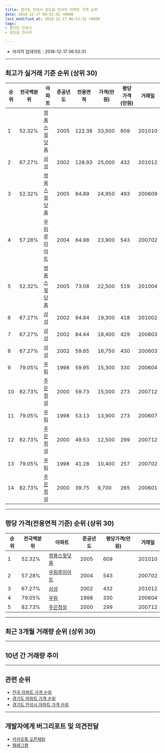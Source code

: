 ```yaml
---
title: 경기도 안성시 공도읍 진사리 아파트 가격 순위
date: 2018-12-17 06:53:31 +0900
last_modified_at: 2018-12-17 06:53:31 +0900
tags:
- 경기도 안성시
- 공도읍 진사리

---
```


* 마지막 업데이트 : 2018-12-17 06:53:31

---

## 최고가 실거래 기준 순위 (상위 30)


|순위|전국백분위|아파트|준공년도|전용면적|가격(만원)|평당가격(만원)|거래일|
|---|---|---|---|---|---|---|---|
|1|52.32%|[쌍용스윗닷홈](https://search.naver.com/search.naver?query=%EA%B2%BD%EA%B8%B0%EB%8F%84+%EC%95%88%EC%84%B1%EC%8B%9C+%EA%B3%B5%EB%8F%84%EC%9D%8D+%EC%A7%84%EC%82%AC%EB%A6%AC+%EC%8C%8D%EC%9A%A9%EC%8A%A4%EC%9C%97%EB%8B%B7%ED%99%88)|2005|122.38|33,500|609|201010|
|2|67.27%|[삼성](https://search.naver.com/search.naver?query=%EA%B2%BD%EA%B8%B0%EB%8F%84+%EC%95%88%EC%84%B1%EC%8B%9C+%EA%B3%B5%EB%8F%84%EC%9D%8D+%EC%A7%84%EC%82%AC%EB%A6%AC+%EC%82%BC%EC%84%B1)|2002|128.93|25,000|432|201012|
|3|52.32%|[쌍용스윗닷홈](https://search.naver.com/search.naver?query=%EA%B2%BD%EA%B8%B0%EB%8F%84+%EC%95%88%EC%84%B1%EC%8B%9C+%EA%B3%B5%EB%8F%84%EC%9D%8D+%EC%A7%84%EC%82%AC%EB%A6%AC+%EC%8C%8D%EC%9A%A9%EC%8A%A4%EC%9C%97%EB%8B%B7%ED%99%88)|2005|84.89|24,950|493|200609|
|4|57.28%|[우림루미아트](https://search.naver.com/search.naver?query=%EA%B2%BD%EA%B8%B0%EB%8F%84+%EC%95%88%EC%84%B1%EC%8B%9C+%EA%B3%B5%EB%8F%84%EC%9D%8D+%EC%A7%84%EC%82%AC%EB%A6%AC+%EC%9A%B0%EB%A6%BC%EB%A3%A8%EB%AF%B8%EC%95%84%ED%8A%B8)|2004|84.98|23,900|543|200702|
|5|52.32%|[쌍용스윗닷홈](https://search.naver.com/search.naver?query=%EA%B2%BD%EA%B8%B0%EB%8F%84+%EC%95%88%EC%84%B1%EC%8B%9C+%EA%B3%B5%EB%8F%84%EC%9D%8D+%EC%A7%84%EC%82%AC%EB%A6%AC+%EC%8C%8D%EC%9A%A9%EC%8A%A4%EC%9C%97%EB%8B%B7%ED%99%88)|2005|73.08|22,500|519|201004|
|6|67.27%|[삼성](https://search.naver.com/search.naver?query=%EA%B2%BD%EA%B8%B0%EB%8F%84+%EC%95%88%EC%84%B1%EC%8B%9C+%EA%B3%B5%EB%8F%84%EC%9D%8D+%EC%A7%84%EC%82%AC%EB%A6%AC+%EC%82%BC%EC%84%B1)|2002|84.84|19,300|418|201002|
|7|67.27%|[삼성](https://search.naver.com/search.naver?query=%EA%B2%BD%EA%B8%B0%EB%8F%84+%EC%95%88%EC%84%B1%EC%8B%9C+%EA%B3%B5%EB%8F%84%EC%9D%8D+%EC%A7%84%EC%82%AC%EB%A6%AC+%EC%82%BC%EC%84%B1)|2002|84.44|18,400|429|200803|
|8|67.27%|[삼성](https://search.naver.com/search.naver?query=%EA%B2%BD%EA%B8%B0%EB%8F%84+%EC%95%88%EC%84%B1%EC%8B%9C+%EA%B3%B5%EB%8F%84%EC%9D%8D+%EC%A7%84%EC%82%AC%EB%A6%AC+%EC%82%BC%EC%84%B1)|2002|59.85|16,750|430|200603|
|9|79.05%|[우림](https://search.naver.com/search.naver?query=%EA%B2%BD%EA%B8%B0%EB%8F%84+%EC%95%88%EC%84%B1%EC%8B%9C+%EA%B3%B5%EB%8F%84%EC%9D%8D+%EC%A7%84%EC%82%AC%EB%A6%AC+%EC%9A%B0%EB%A6%BC)|1998|59.95|15,300|330|200604|
|10|82.73%|[주은청설](https://search.naver.com/search.naver?query=%EA%B2%BD%EA%B8%B0%EB%8F%84+%EC%95%88%EC%84%B1%EC%8B%9C+%EA%B3%B5%EB%8F%84%EC%9D%8D+%EC%A7%84%EC%82%AC%EB%A6%AC+%EC%A3%BC%EC%9D%80%EC%B2%AD%EC%84%A4)|2000|59.73|15,000|273|200712|
|11|79.05%|[우림](https://search.naver.com/search.naver?query=%EA%B2%BD%EA%B8%B0%EB%8F%84+%EC%95%88%EC%84%B1%EC%8B%9C+%EA%B3%B5%EB%8F%84%EC%9D%8D+%EC%A7%84%EC%82%AC%EB%A6%AC+%EC%9A%B0%EB%A6%BC)|1998|53.13|13,900|273|200607|
|12|82.73%|[주은청설](https://search.naver.com/search.naver?query=%EA%B2%BD%EA%B8%B0%EB%8F%84+%EC%95%88%EC%84%B1%EC%8B%9C+%EA%B3%B5%EB%8F%84%EC%9D%8D+%EC%A7%84%EC%82%AC%EB%A6%AC+%EC%A3%BC%EC%9D%80%EC%B2%AD%EC%84%A4)|2000|49.53|12,500|299|200712|
|13|79.05%|[우림](https://search.naver.com/search.naver?query=%EA%B2%BD%EA%B8%B0%EB%8F%84+%EC%95%88%EC%84%B1%EC%8B%9C+%EA%B3%B5%EB%8F%84%EC%9D%8D+%EC%A7%84%EC%82%AC%EB%A6%AC+%EC%9A%B0%EB%A6%BC)|1998|41.28|10,400|257|200702|
|14|82.73%|[주은청설](https://search.naver.com/search.naver?query=%EA%B2%BD%EA%B8%B0%EB%8F%84+%EC%95%88%EC%84%B1%EC%8B%9C+%EA%B3%B5%EB%8F%84%EC%9D%8D+%EC%A7%84%EC%82%AC%EB%A6%AC+%EC%A3%BC%EC%9D%80%EC%B2%AD%EC%84%A4)|2000|39.75|9,700|265|200601|


---

## 평당 가격(전용면적 기준) 순위 (상위 30)


|순위|전국백분위|아파트|준공년도|평당가격(만원)|거래일|
|---|---|---|---|---|---|
|1|52.32%|[쌍용스윗닷홈](https://search.naver.com/search.naver?query=%EA%B2%BD%EA%B8%B0%EB%8F%84+%EC%95%88%EC%84%B1%EC%8B%9C+%EA%B3%B5%EB%8F%84%EC%9D%8D+%EC%A7%84%EC%82%AC%EB%A6%AC+%EC%8C%8D%EC%9A%A9%EC%8A%A4%EC%9C%97%EB%8B%B7%ED%99%88)|2005|609|201010|
|2|57.28%|[우림루미아트](https://search.naver.com/search.naver?query=%EA%B2%BD%EA%B8%B0%EB%8F%84+%EC%95%88%EC%84%B1%EC%8B%9C+%EA%B3%B5%EB%8F%84%EC%9D%8D+%EC%A7%84%EC%82%AC%EB%A6%AC+%EC%9A%B0%EB%A6%BC%EB%A3%A8%EB%AF%B8%EC%95%84%ED%8A%B8)|2004|543|200702|
|3|67.27%|[삼성](https://search.naver.com/search.naver?query=%EA%B2%BD%EA%B8%B0%EB%8F%84+%EC%95%88%EC%84%B1%EC%8B%9C+%EA%B3%B5%EB%8F%84%EC%9D%8D+%EC%A7%84%EC%82%AC%EB%A6%AC+%EC%82%BC%EC%84%B1)|2002|432|201012|
|4|79.05%|[우림](https://search.naver.com/search.naver?query=%EA%B2%BD%EA%B8%B0%EB%8F%84+%EC%95%88%EC%84%B1%EC%8B%9C+%EA%B3%B5%EB%8F%84%EC%9D%8D+%EC%A7%84%EC%82%AC%EB%A6%AC+%EC%9A%B0%EB%A6%BC)|1998|330|200604|
|5|82.73%|[주은청설](https://search.naver.com/search.naver?query=%EA%B2%BD%EA%B8%B0%EB%8F%84+%EC%95%88%EC%84%B1%EC%8B%9C+%EA%B3%B5%EB%8F%84%EC%9D%8D+%EC%A7%84%EC%82%AC%EB%A6%AC+%EC%A3%BC%EC%9D%80%EC%B2%AD%EC%84%A4)|2000|299|200712|


---

## 최근 3개월 거래량 순위 (상위 30)


<div style="width:100%;">
    <canvas id="deal_count_ranking" height="250"></canvas>
</div>


<script>
new Chart(document.getElementById("deal_count_ranking"), {
    type: 'horizontalBar',
    data: {
        labels: ['주은청설', '우림', '우림루미아트', '쌍용스윗닷홈', '삼성'],
        datasets: [{
            label: '실거래 수',
            data: [10, 6, 3, 2, 1],
            borderColor: "rgba(255, 0, 128, 1)",
            backgroundColor: "rgba(255, 0, 128, 0.5)",
            fill: false,
        }]
    },
    options: {
        responsive: true,
        title: {
            display: true,
            text: '최근 3개월 거래량 순위'
        },
        tooltips: {
            mode: 'index',
            intersect: false,
            callbacks: {
                title: function(tooltipItems, data) {
                    return "실거래 수:";
                },
                label: function(tooltipItem, data) {
                    return data.labels[tooltipItem.index] + ": " + tooltipItem.xLabel;
                }
            }
        },
        hover: {
            mode: 'nearest',
            intersect: true
        },
        scales: {
            xAxes: [{
                display: true,
                scaleLabel: {
                    display: true,
                    labelString: '실거래 수'
                },
                ticks: {
                    suggestedMin: 0,
                }
            }],
            yAxes: [{
                display: true,
                ticks: {
                    autoSkip: false,
                    callback: function(value, index, values) {
                        if (value.length > 15)
                            return value.substr(0, 13) + "...";
                        else
                            return value;
                    }
                },
                scaleLabel: {
                    display: false,
                }
            }]
        }
    }
});

</script>


---

## 10년 간 거래량 추이


<div style="width:100%;">
    <canvas id="deal_progress" height="250"></canvas>
</div>

<script>
new Chart(document.getElementById("deal_progress"), {
    type: 'line',
    data: {
        labels: ['200812','200901','200902','200903','200904','200905','200906','200907','200908','200909','200910','200911','200912','201001','201002','201003','201004','201005','201006','201007','201008','201009','201010','201011','201012','201101','201102','201103','201104','201105','201106','201107','201108','201109','201110','201111','201112','201201','201202','201203','201204','201205','201206','201207','201208','201209','201210','201211','201212','201301','201302','201303','201304','201305','201306','201307','201308','201309','201310','201311','201312','201401','201402','201403','201404','201405','201406','201407','201408','201409','201410','201411','201412','201501','201502','201503','201504','201505','201506','201507','201508','201509','201510','201511','201512','201601','201602','201603','201604','201605','201606','201607','201608','201609','201610','201611','201612','201701','201702','201703','201704','201705','201706','201707','201708','201709','201710','201711','201712','201801','201802','201803','201804','201805','201806','201807','201808','201809','201810','201811','201812'],
        datasets: [{
            label: '실거래 수',
            pointRadius: 1,
            data: [7, 17, 21, 22, 39, 31, 37, 23, 68, 41, 26, 25, 20, 23, 37, 31, 30, 23, 16, 27, 36, 27, 56, 34, 52, 74, 63, 71, 52, 40, 37, 40, 57, 52, 49, 33, 36, 33, 44, 55, 36, 26, 38, 19, 21, 17, 35, 30, 30, 28, 29, 35, 41, 35, 30, 21, 9, 19, 29, 33, 17, 37, 36, 41, 33, 25, 26, 23, 46, 26, 39, 25, 24, 39, 27, 44, 33, 37, 28, 27, 56, 29, 71, 36, 22, 32, 25, 36, 24, 23, 25, 30, 15, 26, 26, 18, 18, 12, 33, 61, 54, 42, 45, 55, 43, 48, 25, 30, 7, 14, 22, 21, 21, 18, 16, 13, 10, 13, 12, 8, 2],
            borderColor: "rgba(255, 201, 14, 1)",
            backgroundColor: "rgba(255, 201, 14, 0.5)",
            fill: true,
        }]
    },
    options: {
        responsive: true,
        title: {
            display: true,
            text: '10년간 거래량 추이'
        },
        tooltips: {
            mode: 'index',
            intersect: false,
        },
        hover: {
            mode: 'nearest',
            intersect: true
        },
        scales: {
            xAxes: [{
                display: true,
                scaleLabel: {
                    display: true,
                    labelString: '년/월'
                }
            }],
            yAxes: [{
                display: true,
                ticks: {
                    suggestedMin: 0,
                },
                scaleLabel: {
                    display: true,
                    labelString: '실거래 수'
                }
            }]
        }
    }
});

</script>


---

## 관련 순위

- [전국 아파트 가격 순위](https://inasie.github.io/apt-ranking/전국)
- [경기도 아파트 가격 순위](https://inasie.github.io/apt-ranking/경기도)
- [경기도 안성시 아파트 가격 순위](https://inasie.github.io/apt-ranking/경기도-안성시)


---

## 개발자에게 버그리포트 및 의견전달

- [카카오톡 오픈채팅](https://open.kakao.com/o/gLJUAP4)
- [텔레그램](https://t.me/inasie)

